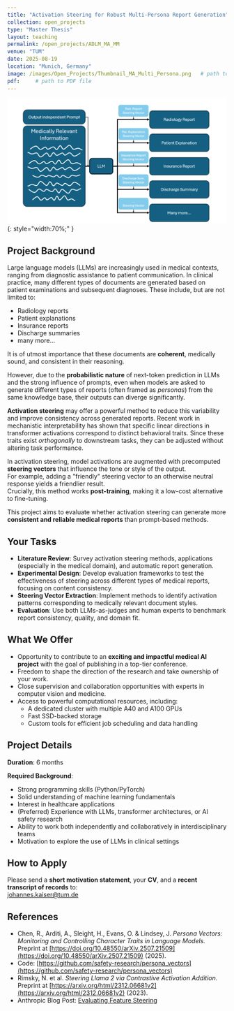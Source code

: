 ```yaml
---
title: "Activation Steering for Robust Multi-Persona Report Generation"
collection: open_projects
type: "Master Thesis"
layout: teaching
permalink: /open_projects/ADLM_MA_MM
venue: "TUM"
date: 2025-08-19
location: "Munich, Germany"
image: /images/Open_Projects/Thumbnail_MA_Multi_Persona.png   # path to slide/poster image
pdf:     # path to PDF file
---
```


![Thumbnail](/images/Open_Projects/Thumbnail_MA_Multi_Persona.png){: style="width:70%;" }

## Project Background  
Large language models (LLMs) are increasingly used in medical contexts, ranging from diagnostic assistance to patient communication. In clinical practice, many different types of documents are generated based on patient examinations and subsequent diagnoses. These include, but are not limited to:  

- Radiology reports  
- Patient explanations  
- Insurance reports  
- Discharge summaries  
- many more...

It is of utmost importance that these documents are **coherent**, medically sound, and consistent in their reasoning.  

However, due to the **probabilistic nature** of next-token prediction in LLMs and the strong influence of prompts, even when models are asked to generate different types of reports (often framed as *personas*) from the same knowledge base, their outputs can diverge significantly.  

**Activation steering** may offer a powerful method to reduce this variability and improve consistency across generated reports. Recent work in mechanistic interpretability has shown that specific linear directions in transformer activations correspond to distinct behavioral traits. Since these traits exist *orthogonally* to downstream tasks, they can be adjusted without altering task performance.  

In activation steering, model activations are augmented with precomputed **steering vectors** that influence the tone or style of the output.  
For example, adding a "friendly" steering vector to an otherwise neutral response yields a friendlier result.  
Crucially, this method works **post-training**, making it a low-cost alternative to fine-tuning.  

This project aims to evaluate whether activation steering can generate more **consistent and reliable medical reports** than prompt-based methods.  


## Your Tasks  
- **Literature Review**: Survey activation steering methods, applications (especially in the medical domain), and automatic report generation.  
- **Experimental Design**: Develop evaluation frameworks to test the effectiveness of steering across different types of medical reports, focusing on content consistency.  
- **Steering Vector Extraction**: Implement methods to identify activation patterns corresponding to medically relevant document styles.  
- **Evaluation**: Use both LLMs-as-judges and human experts to benchmark report consistency, quality, and domain fit.  


## What We Offer  
- Opportunity to contribute to an **exciting and impactful medical AI project** with the goal of publishing in a top-tier conference.  
- Freedom to shape the direction of the research and take ownership of your work.  
- Close supervision and collaboration opportunities with experts in computer vision and medicine.  
- Access to powerful computational resources, including:  
  - A dedicated cluster with multiple A40 and A100 GPUs  
  - Fast SSD-backed storage  
  - Custom tools for efficient job scheduling and data handling  


## Project Details  
**Duration**: 6 months  

**Required Background**:  
- Strong programming skills (Python/PyTorch)  
- Solid understanding of machine learning fundamentals  
- Interest in healthcare applications  
- (Preferred) Experience with LLMs, transformer architectures, or AI safety research  
- Ability to work both independently and collaboratively in interdisciplinary teams  
- Motivation to explore the use of LLMs in clinical settings  


## How to Apply  
Please send a **short motivation statement**, your **CV**, and a **recent transcript of records** to:  
johannes.kaiser@tum.de  


## References  
- Chen, R., Arditi, A., Sleight, H., Evans, O. & Lindsey, J. *Persona Vectors: Monitoring and Controlling Character Traits in Language Models.* Preprint at [https://doi.org/10.48550/arXiv.2507.21509](https://doi.org/10.48550/arXiv.2507.21509) (2025).  
- Code: [https://github.com/safety-research/persona_vectors](https://github.com/safety-research/persona_vectors)  
- Rimsky, N. et al. *Steering Llama 2 via Contrastive Activation Addition.* Preprint at [https://arxiv.org/html/2312.06681v2](https://arxiv.org/html/2312.06681v2) (2023).  
- Anthropic Blog Post: [Evaluating Feature Steering](https://www.anthropic.com/research/evaluating-feature-steering)  